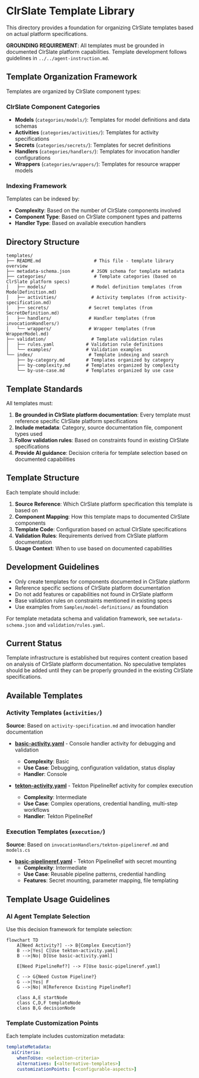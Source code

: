 # ClrSlate Template Library

This directory provides a foundation for organizing ClrSlate templates based on actual platform specifications.

**GROUNDING REQUIREMENT**: All templates must be grounded in documented ClrSlate platform capabilities. Template development follows guidelines in `../../agent-instruction.md`.

## Template Organization Framework

Templates are organized by ClrSlate component types:

### ClrSlate Component Categories
- **Models** (`categories/models/`): Templates for model definitions and data schemas
- **Activities** (`categories/activities/`): Templates for activity specifications
- **Secrets** (`categories/secrets/`): Templates for secret definitions
- **Handlers** (`categories/handlers/`): Templates for invocation handler configurations
- **Wrappers** (`categories/wrappers/`): Templates for resource wrapper models

### Indexing Framework
Templates can be indexed by:
- **Complexity**: Based on the number of ClrSlate components involved
- **Component Type**: Based on ClrSlate component types and patterns
- **Handler Type**: Based on available execution handlers

## Directory Structure

```
templates/
├── README.md                    # This file - template library overview
├── metadata-schema.json        # JSON schema for template metadata
├── categories/                  # Template categories (based on ClrSlate platform specs)
│   ├── models/                 # Model definition templates (from ModelDefinition.md)
│   ├── activities/             # Activity templates (from activity-specification.md)
│   ├── secrets/               # Secret templates (from SecretDefinition.md)
│   ├── handlers/              # Handler templates (from invocationHandlers/)
│   └── wrappers/              # Wrapper templates (from WrapperModel.md)
├── validation/                 # Template validation rules
│   ├── rules.yaml            # Validation rule definitions
│   └── examples/             # Validation examples
└── index/                     # Template indexing and search
    ├── by-category.md        # Templates organized by category
    ├── by-complexity.md      # Templates organized by complexity
    └── by-use-case.md        # Templates organized by use case
```

## Template Standards

All templates must:

1. **Be grounded in ClrSlate platform documentation**: Every template must reference specific ClrSlate platform specifications
2. **Include metadata**: Category, source documentation file, component types used
3. **Follow validation rules**: Based on constraints found in existing ClrSlate specifications
4. **Provide AI guidance**: Decision criteria for template selection based on documented capabilities

## Template Structure

Each template should include:

1. **Source Reference**: Which ClrSlate platform specification this template is based on
2. **Component Mapping**: How this template maps to documented ClrSlate components
3. **Template Code**: Configuration based on actual ClrSlate specifications
4. **Validation Rules**: Requirements derived from ClrSlate platform documentation
5. **Usage Context**: When to use based on documented capabilities

## Development Guidelines

- Only create templates for components documented in ClrSlate platform
- Reference specific sections of ClrSlate platform documentation
- Do not add features or capabilities not found in ClrSlate platform
- Base validation rules on constraints mentioned in existing specs
- Use examples from `Samples/model-definitions/` as foundation

For template metadata schema and validation framework, see `metadata-schema.json` and `validation/rules.yaml`.

## Current Status

Template infrastructure is established but requires content creation based on analysis of ClrSlate platform documentation. No speculative templates should be added until they can be properly grounded in the existing ClrSlate specifications.

## Available Templates

### Activity Templates (`activities/`)
**Source**: Based on `activity-specification.md` and invocation handler documentation

- **[basic-activity.yaml](./activities/basic-activity.yaml)** - Console handler activity for debugging and validation
  - **Complexity**: Basic
  - **Use Case**: Debugging, configuration validation, status display
  - **Handler**: Console
  
- **[tekton-activity.yaml](./activities/tekton-activity.yaml)** - Tekton PipelineRef activity for complex execution
  - **Complexity**: Intermediate  
  - **Use Case**: Complex operations, credential handling, multi-step workflows
  - **Handler**: Tekton PipelineRef

### Execution Templates (`execution/`)
**Source**: Based on `invocationHandlers/tekton-pipelineref.md` and `models.cs`

- **[basic-pipelineref.yaml](./execution/basic-pipelineref.yaml)** - Tekton PipelineRef with secret mounting
  - **Complexity**: Intermediate
  - **Use Case**: Reusable pipeline patterns, credential handling
  - **Features**: Secret mounting, parameter mapping, file templating

## Template Usage Guidelines

### AI Agent Template Selection

Use this decision framework for template selection:

```mermaid
flowchart TD
    A[Need Activity?] --> B{Complex Execution?}
    B -->|Yes| C[Use tekton-activity.yaml]
    B -->|No| D[Use basic-activity.yaml]
    
    E[Need PipelineRef?] --> F[Use basic-pipelineref.yaml]
    
    C --> G{Need Custom Pipeline?}
    G -->|Yes| F
    G -->|No| H[Reference Existing PipelineRef]
    
    class A,E startNode
    class C,D,F templateNode
    class B,G decisionNode
```

### Template Customization Points

Each template includes customization metadata:

```yaml
templateMetadata:
  aiCriteria:
    whenToUse: <selection-criteria>
    alternatives: [<alternative-templates>]
    customizationPoints: [<configurable-aspects>]
```
